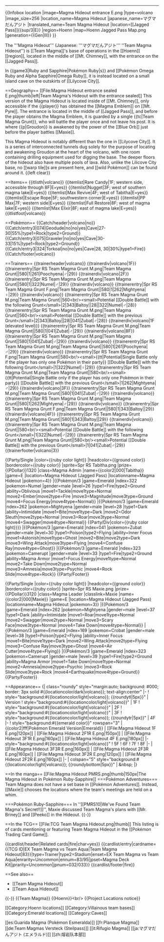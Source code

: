 ----
{{Infobox location
|image=Magma Hideout entrance E.png
|type=volcano
|image_size=256
|location_name=Magma Hideout
|japanese_name=マグマだんアジト
|translated_name=Team Magma Hideout
|location=[[Jagged Pass]]{{sup/3|E}}
|region=Hoenn
|map=Hoenn Jagged Pass Map.png
|generation={{Gen|III}}
}}

The '''Magma Hideout''' (Japanese: '''マグマだんアジト''' ''Team Magma Hideout'') is [[Team Magma]]'s base of operations in the [[Hoenn]] [[region]], located in the middle of [[Mt. Chimney]], with the entrance on the [[Jagged Pass]].

In {{game3|Ruby and Sapphire|Pokémon Ruby|s}} and [[Pokémon Omega Ruby and Alpha Sapphire|Omega Ruby]], it is instead located on a small island cave on the outskirts of [[Lilycove City]].

==Geography==
[[File:Magma Hideout entrance sealed E.png|thumb|left|Team Magma's Hideout with the entrance sealed]]
This version of the Magma Hideout is located inside of [[Mt. Chimney]], only accessible if the {{player}} has obtained the [[Magma Emblem]] on [[Mt. Pyre]]. The entrance is located in the middle of [[Jagged Pass]], and before the player obtains the Magma Emblem, it is guarded by a single {{tc|Team Magma Grunt}}, who will battle the player once and not leave his post. It is where {{p|Groudon}} is awakened by the power of the [[Blue Orb]] just before the player battles [[Maxie]].

This Magma Hideout is notably different than the one in [[Lilycove City]]. It is a series of interconnected tunnels dug solely for the purpose of locating and awakening Groudon at the heart of the volcano, with one room containing drilling equipment used for digging the base. The deeper floors of the hideout also have multiple pools of lava. Also, unlike the Lilicove City base, no [[warp tile]]s are present here, and [[wild Pokémon]] can be found around it.
{{left clear}}

==Items==
{{itlisth|volcano}}
{{itemlist|Rare Candy|1F; western side, accessible through 8F|E=yes}}
{{itemlist|Nugget|3F; west of southern magma lake|E=yes}}
{{itemlist|Max Revive|4F; west of Tabitha|E=yes}}
{{itemlist|Escape Rope|5F; southwestern corner|E=yes}}
{{itemlist|PP Max|7F; western side|E=yes}}
{{itemlist|Full Restore|8F; west of magma lake|E=yes}}
{{itemlist|Max Elixir|8F; east of magma lake|E=yes}}
{{itlistfoot|volcano}}

==Pokémon==
{{Catch/header|volcano|no}}
{{Catch/entry3|074|Geodude|no|no|yes|Cave|27-30|55%|type1=Rock|type2=Ground}}
{{Catch/entry3|075|Graveler|no|no|yes|Cave|30-33|15%|type1=Rock|type2=Ground}}
{{Catch/entry3|324|Torkoal|no|no|yes|Cave|28, 30|30%|type1=Fire}}
{{Catch/footer|volcano}}

==Trainers==
{{trainerheader|volcano}}
{{trainerdiv|volcano|1F}}
{{trainerentry|Spr RS Team Magma Grunt M.png|Team Magma Grunt||580|1|261|Poochyena|♂|29}}
{{trainerdiv|volcano|2F}}
{{trainerentry|Spr RS Team Magma Grunt M.png|Team Magma Grunt||580|1|322|Numel|♂|29}}
{{trainerdiv|volcano}}
{{trainerentry|Spr RS Team Magma Grunt F.png|Team Magma Grunt||580|1|262|Mightyena|♀|29}}
{{trainerdiv|volcano}}
{{trainerentry|Spr RS Team Magma Grunt M.png|Team Magma Grunt||560&lt;br/>&lt;small>Potential [[Double Battle]] with the following Grunt&lt;/small>|2|343|Baltoy||28||322|Numel|♂|28}}
{{trainerentry|Spr RS Team Magma Grunt M.png|Team Magma Grunt||560&lt;br/>&lt;small>Potential [[Double Battle]] with the previous Grunt&lt;/small>|2|343|Baltoy||28||041|Zubat|♂|28}}
{{trainerdiv|volcano|1F (elevated level)}}
{{trainerentry|Spr RS Team Magma Grunt M.png|Team Magma Grunt||580|1|041|Zubat|♂|29}}
{{trainerdiv|volcano|8F}}
{{trainerentry|Spr RS Team Magma Grunt M.png|Team Magma Grunt||580|1|041|Zubat|♂|29}}
{{trainerdiv|volcano}}
{{trainerentry|Spr RS Team Magma Grunt M.png|Team Magma Grunt||580|1|261|Poochyena|♂|29}}
{{trainerdiv|volcano}}
{{trainerentry|Spr RS Team Magma Grunt F.png|Team Magma Grunt||580&lt;br/>&lt;small>{{tt|Potential|Single Battle only if the player has only one Pokémon in their party}} [[Double Battle]] with the following Grunt&lt;/small>|1|322|Numel|♀|29}}
{{trainerentry|Spr RS Team Magma Grunt M.png|Team Magma Grunt||580&lt;br/>&lt;small>{{tt|Potential|Single Battle only if the player has only one Pokémon in their party}} [[Double Battle]] with the previous Grunt&lt;/small>|1|262|Mightyena|♂|29}}
{{trainerdiv|volcano|3F}}
{{trainerentry|Spr RS Team Magma Grunt M.png|Team Magma Grunt||580|1|041|Zubat|♂|29}}
{{trainerdiv|volcano}}
{{trainerentry|Spr RS Team Magma Grunt M.png|Team Magma Grunt||580|1|262|Mightyena|♂|29}}
{{trainerdiv|volcano}}
{{trainerentry|Spr RS Team Magma Grunt F.png|Team Magma Grunt||580|1|343|Baltoy||29}}
{{trainerdiv|volcano|4F}}
{{trainerentry|Spr RS Team Magma Grunt M.png|Team Magma Grunt||580|1|343|Baltoy||29}}
{{trainerdiv|volcano}}
{{trainerentry|Spr RS Team Magma Grunt M.png|Team Magma Grunt||580&lt;br/>&lt;small>Potential [[Double Battle]] with the following Grunt&lt;/small>|1|322|Numel|♂|29}}
{{trainerentry|Spr RS Team Magma Grunt M.png|Team Magma Grunt||580&lt;br/>&lt;small>Potential [[Double Battle]] with the previous Grunt&lt;/small>|1|041|Zubat|♂|29}}
{{trainerfooter|volcano|3}}

{{Party/Single
|color={{ruby color light}}
|headcolor={{ground color}}
|bordercolor={{ruby color}}
|sprite=Spr RS Tabitha.png
|prize={{PDollar}}1320
|class=Magma Admin
|name={{color2|000|Tabitha}}
|game=E
|location=Magma Hideout (Jagged Pass)
|locationname=Magma Hideout
|pokemon=4}}
|{{Pokémon/3
|game=Emerald
|ndex=322
|pokemon=Numel
|gender=male
|level=26
|type1=Fire|type2=Ground
|ability=Oblivious
|move1=Tackle|move1type=Normal
|move2=Ember|move2type=Fire
|move3=Magnitude|move3type=Ground
|move4=Focus Energy|move4type=Normal}}
|{{Pokémon/3
|game=Emerald
|ndex=262
|pokemon=Mightyena
|gender=male
|level=28
|type1=Dark
|ability=Intimidate
|move1=Bite|move1type=Dark
|move2=Odor Sleuth|move2type=Normal
|move3=Roar|move3type=Normal
|move4=Swagger|move4type=Normal}}
{{Party/Div|color={{ruby color light}}}}
|{{Pokémon/3
|game=Emerald
|ndex=041
|pokemon=Zubat
|gender=male
|level=30
|type1=Poison|type2=Flying
|ability=Inner Focus
|move1=Astonish|move1type=Ghost
|move2=Bite|move2type=Dark
|move3=Wing Attack|move3type=Flying
|move4=Confuse Ray|move4type=Ghost}}
|{{Pokémon/3
|game=Emerald
|ndex=323
|pokemon=Camerupt
|gender=male
|level=33
|type1=Fire|type2=Ground
|ability=Magma Armor
|move1=Focus Energy|move1type=Normal
|move2=Take Down|move2type=Normal
|move3=Amnesia|move3type=Psychic
|move4=Rock Slide|move4type=Rock}}
{{Party/Footer}}

{{Party/Single
|color={{ruby color light}}
|headcolor={{ground color}}
|bordercolor={{ruby color}}
|sprite=Spr RS Maxie.png
|prize={{PDollar}}3120
|class=Magma Leader
|classlink=Maxie
|name={{color2|000|Maxie}}
|game=E
|location=Magma Hideout (Jagged Pass)
|locationname=Magma Hideout
|pokemon=3}}
|{{Pokémon/3
|game=Emerald
|ndex=262
|pokemon=Mightyena
|gender=male
|level=37
|type1=Dark
|ability=Intimidate
|move1=Roar|move1type=Normal
|move2=Swagger|move2type=Normal
|move3=Scary Face|move3type=Normal
|move4=Take Down|move4type=Normal}}
|{{Pokémon/3
|game=Emerald
|ndex=169
|pokemon=Crobat
|gender=male
|level=38
|type1=Poison|type2=Flying
|ability=Inner Focus
|move1=Bite|move1type=Dark
|move2=Wing Attack|move2type=Flying
|move3=Confuse Ray|move3type=Ghost
|move4=Air Cutter|move4type=Flying}}
|{{Pokémon/3
|game=Emerald
|ndex=323
|pokemon=Camerupt
|gender=male
|level=39
|type1=Fire|type2=Ground
|ability=Magma Armor
|move1=Take Down|move1type=Normal
|move2=Amnesia|move2type=Psychic
|move3=Rock Slide|move3type=Rock
|move4=Earthquake|move4type=Ground}}
{{Party/Footer}}

==Appearance==
{| class="roundy" style="margin:auto; background: #000; border: 3px solid #{{locationcolor/dark|volcano}}; text-align:center"
|-
! style="background:#{{locationcolor/light|volcano}}; {{roundytl|5px}}" | Version
! style="background:#{{locationcolor/light|volcano}}" | 1F
! style="background:#{{locationcolor/light|volcano}}" | 2F
! style="background:#{{locationcolor/light|volcano}}" | 3F
! style="background:#{{locationcolor/light|volcano}}; {{roundytr|5px}}" | 4F
|-
! style="background:#{{emerald color}}" rowspan="3" | {{color2|fff|Pokémon Emerald Version|Emerald}}
| [[File:Magma Hideout 1F E.png|120px]]
| [[File:Magma Hideout 2F1R E.png|150px]]
| [[File:Magma Hideout 3F1R E.png|160px]]
| [[File:Magma Hideout 4F E.png|180px]]
|- style="background:#{{locationcolor/light|volcano}}"
! 5F
! 6F
! 7F
! 8F
|-
| [[File:Magma Hideout 3F3R E.png|160px]]
| [[File:Magma Hideout 2F3R E.png|160px]]
| [[File:Magma Hideout 3F2R E.png|120px]]
| [[File:Magma Hideout 2F2R E.png|160px]]
|-
| colspan="5" style="background:#{{locationcolor/light|volcano}}; {{roundybottom|5px}}" | &amp;nbsp;
|}

==In the manga==
[[File:Magma Hideout PMRS.png|thumb|150px|The Magma Hideout in Pokémon Ruby-Sapphire]]
===Pokémon Adventures===
Team Magma does not have a set base in [[Pokémon Adventures]]. Instead, [[Maxie]] chooses the locations where the team's meetings are held on a whim.

===Pokémon Ruby-Sapphire===
In ''[[PMRS10|We've Found Team Magma's Secret!!]]'', Maxie discussed Team Magma's plans with [[Mr. Briney]] and [[Peeko]] in the Hideout.
{{-}}

==In the TCG==
[[File:TCG Team Magma Hideout.png|thumb]]
This listing is of cards mentioning or featuring Team Magma Hideout in the [[Pokémon Trading Card Game]].

{{cardlist/header|Related cards|fire|char=yes}}
{{cardlist/entry|cardname={{TCG ID|EX Team Magma vs Team Aqua|Team Magma Hideout|83}}|type=Trainer|type2=Stadium|enset=EX Team Magma vs Team Aqua|enrarity=Uncommon|ennum=83/95|jpset=Magma Deck Kit|jprarity=Uncommon|jpnum=032/033}}
{{cardlist/footer|fire}}

==See also==
* [[Team Magma Hideout]]
* [[Team Aqua Hideout]]

{{-}}
{{Team Magma}}
{{Hoenn}}&lt;br/>
{{Project Locations notice}}

[[Category:Hoenn locations]]
[[Category:Villainous team bases]]
[[Category:Emerald locations]]
[[Category:Caves]]

[[es:Guarida Magma (Pokémon Esmeralda)]]
[[fr:Planque Magma]]
[[de:Team Magmas Versteck (Steilpass)]]
[[it:Rifugio Magma]]
[[ja:マグマだんアジト (エメラルド)]]
[[zh:熔岩队本部]]
